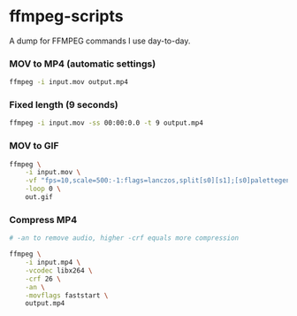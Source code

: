 # ffmpeg-scripts

A dump for FFMPEG commands I use day-to-day.

### MOV to MP4 (automatic settings)
```bash
ffmpeg -i input.mov output.mp4
```


### Fixed length (9 seconds)
```bash
ffmpeg -i input.mov -ss 00:00:0.0 -t 9 output.mp4
```

### MOV to GIF
```bash
ffmpeg \
    -i input.mov \
    -vf "fps=10,scale=500:-1:flags=lanczos,split[s0][s1];[s0]palettegen[p];[s1][p]paletteuse" \
    -loop 0 \
    out.gif
```

### Compress MP4
```bash
# -an to remove audio, higher -crf equals more compression

ffmpeg \
    -i input.mp4 \
    -vcodec libx264 \
    -crf 26 \
    -an \
    -movflags faststart \
    output.mp4
```
